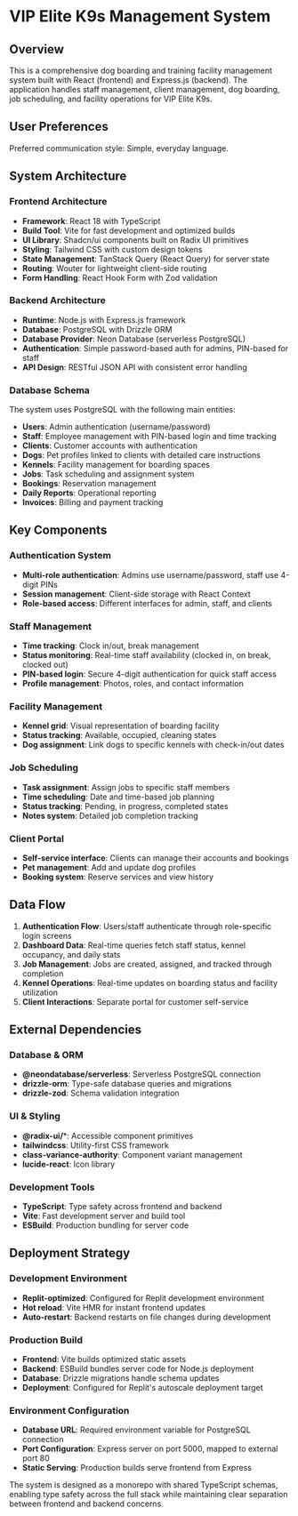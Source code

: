 # VIP Elite K9s Management System

## Overview

This is a comprehensive dog boarding and training facility management system built with React (frontend) and Express.js (backend). The application handles staff management, client management, dog boarding, job scheduling, and facility operations for VIP Elite K9s.

## User Preferences

Preferred communication style: Simple, everyday language.

## System Architecture

### Frontend Architecture
- **Framework**: React 18 with TypeScript
- **Build Tool**: Vite for fast development and optimized builds
- **UI Library**: Shadcn/ui components built on Radix UI primitives
- **Styling**: Tailwind CSS with custom design tokens
- **State Management**: TanStack Query (React Query) for server state
- **Routing**: Wouter for lightweight client-side routing
- **Form Handling**: React Hook Form with Zod validation

### Backend Architecture
- **Runtime**: Node.js with Express.js framework
- **Database**: PostgreSQL with Drizzle ORM
- **Database Provider**: Neon Database (serverless PostgreSQL)
- **Authentication**: Simple password-based auth for admins, PIN-based for staff
- **API Design**: RESTful JSON API with consistent error handling

### Database Schema
The system uses PostgreSQL with the following main entities:
- **Users**: Admin authentication (username/password)
- **Staff**: Employee management with PIN-based login and time tracking
- **Clients**: Customer accounts with authentication
- **Dogs**: Pet profiles linked to clients with detailed care instructions
- **Kennels**: Facility management for boarding spaces
- **Jobs**: Task scheduling and assignment system
- **Bookings**: Reservation management
- **Daily Reports**: Operational reporting
- **Invoices**: Billing and payment tracking

## Key Components

### Authentication System
- **Multi-role authentication**: Admins use username/password, staff use 4-digit PINs
- **Session management**: Client-side storage with React Context
- **Role-based access**: Different interfaces for admin, staff, and clients

### Staff Management
- **Time tracking**: Clock in/out, break management
- **Status monitoring**: Real-time staff availability (clocked in, on break, clocked out)
- **PIN-based login**: Secure 4-digit authentication for quick staff access
- **Profile management**: Photos, roles, and contact information

### Facility Management
- **Kennel grid**: Visual representation of boarding facility
- **Status tracking**: Available, occupied, cleaning states
- **Dog assignment**: Link dogs to specific kennels with check-in/out dates

### Job Scheduling
- **Task assignment**: Assign jobs to specific staff members
- **Time scheduling**: Date and time-based job planning
- **Status tracking**: Pending, in progress, completed states
- **Notes system**: Detailed job completion tracking

### Client Portal
- **Self-service interface**: Clients can manage their accounts and bookings
- **Pet management**: Add and update dog profiles
- **Booking system**: Reserve services and view history

## Data Flow

1. **Authentication Flow**: Users/staff authenticate through role-specific login screens
2. **Dashboard Data**: Real-time queries fetch staff status, kennel occupancy, and daily stats
3. **Job Management**: Jobs are created, assigned, and tracked through completion
4. **Kennel Operations**: Real-time updates on boarding status and facility utilization
5. **Client Interactions**: Separate portal for customer self-service

## External Dependencies

### Database & ORM
- **@neondatabase/serverless**: Serverless PostgreSQL connection
- **drizzle-orm**: Type-safe database queries and migrations
- **drizzle-zod**: Schema validation integration

### UI & Styling
- **@radix-ui/***: Accessible component primitives
- **tailwindcss**: Utility-first CSS framework
- **class-variance-authority**: Component variant management
- **lucide-react**: Icon library

### Development Tools
- **TypeScript**: Type safety across frontend and backend
- **Vite**: Fast development server and build tool
- **ESBuild**: Production bundling for server code

## Deployment Strategy

### Development Environment
- **Replit-optimized**: Configured for Replit development environment
- **Hot reload**: Vite HMR for instant frontend updates
- **Auto-restart**: Backend restarts on file changes during development

### Production Build
- **Frontend**: Vite builds optimized static assets
- **Backend**: ESBuild bundles server code for Node.js deployment
- **Database**: Drizzle migrations handle schema updates
- **Deployment**: Configured for Replit's autoscale deployment target

### Environment Configuration
- **Database URL**: Required environment variable for PostgreSQL connection
- **Port Configuration**: Express server on port 5000, mapped to external port 80
- **Static Serving**: Production builds serve frontend from Express

The system is designed as a monorepo with shared TypeScript schemas, enabling type safety across the full stack while maintaining clear separation between frontend and backend concerns.